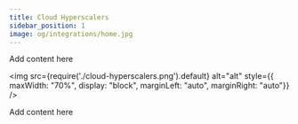 ```yaml
---
title: Cloud Hyperscalers
sidebar_position: 1
image: og/integrations/home.jpg
---
```

Add content here 

<img
    src={require('./cloud-hyperscalers.png').default}
    alt="alt"
    style={{ maxWidth: "70%", display: "block", marginLeft: "auto", marginRight: "auto"}}
/>

Add content here